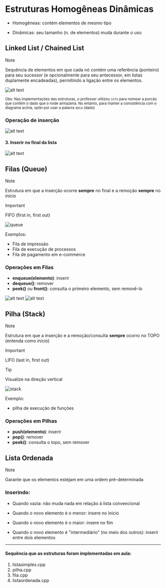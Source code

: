 # Estruturas Homogêneas Dinâmicas

- Homogêneas: contém elementos de mesmo tipo

- Dinâmicas: seu tamanho (n. de elementos) muda durante o uso

## Linked List / Chained List

> [!NOTE]
> Sequência de elementos em que cada nó contém uma referência (ponteiro) para seu sucessor (e opcionalmente para seu antecessor, em listas duplamente encadeadas), permitindo a ligação entre os elementos.

![alt text](img/listaDiagrama.png)
  
<small>Obs: Nas implementações das estruturas, o professor utilizou `info` para nomear a porcão que contêm o dado que o node armazena. No entanto, para manter a consistência com o diagrama acima, optei por usar a palavra `data` (dado)</small>

### Operação de inserção

![alt text](img/insercaol.jpg)

#### 3. Inserir no final da lista

![alt text](img/inserirfinal.jpg)

## Filas (Queue)

> [!NOTE]
> Estrutura em que a inserção ocorre **sempre** no final e a remoção **sempre** no inicio

> [!IMPORTANT]
> FIFO (first in, first out)

![queue](img/queue.png)

Exemplos: 

- Fila de impressão
- Fila de execução de processos
- Fila de pagamento em e-commerce

### Operações em Filas

- **enqueue(elemento)**: inserir
- **dequeue()**: remover
- **peek()** ou **front()**: consulta o primeiro elemento, sem removê-lo

![alt text](img/inserfilas.jpg)
![alt text](img/filaelems.jpg)
  

## Pilha (Stack)
 
> [!NOTE]
> Estrutura em que a inserção e a remoção/consulta **sempre** ocorro no TOPO (entenda como inicio)

> [!IMPORTANT]
> LIFO (last in, first out)

> [!TIP]
> Visualize na direção vertical 


  
![stack](img/stack.png)

Exemplo:

- pilha de execução de funções

### Operações em Pilhas

- **push(elemento)**: inserir
- **pop()**: remover
- **peek()**: consulta o topo, sem remover

## Lista Ordenada

> [!NOTE]
> Garante que os elementos estejam em uma ordem pré-determinada

### Inserindo: 

- Quando vazia: não muda nada em relação à lista convencional

- Quando o novo elemento é o menor: insere no inicio

- Quando o novo elemento é o maior: insere no fim

- Quando o novo elemento é "intermediário" (no meio dos outros): inserir entre dois elementos

---

#### Sequência que as estruturas foram implementadas em aula:

1. listasimples.cpp
2. pilha.cpp
3. fila.cpp
4. listaordenada.cpp